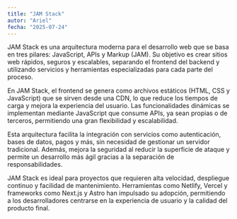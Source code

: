 ```yaml
---
title: "JAM Stack"
autor: "Ariel"
fecha: "2025-07-24"
---
```


JAM Stack es una arquitectura moderna para el desarrollo web que se basa en tres pilares: JavaScript, APIs y Markup (JAM). Su objetivo es crear sitios web rápidos, seguros y escalables, separando el frontend del backend y utilizando servicios y herramientas especializadas para cada parte del proceso.

En JAM Stack, el frontend se genera como archivos estáticos (HTML, CSS y JavaScript) que se sirven desde una CDN, lo que reduce los tiempos de carga y mejora la experiencia del usuario. Las funcionalidades dinámicas se implementan mediante JavaScript que consume APIs, ya sean propias o de terceros, permitiendo una gran flexibilidad y escalabilidad.

Esta arquitectura facilita la integración con servicios como autenticación, bases de datos, pagos y más, sin necesidad de gestionar un servidor tradicional. Además, mejora la seguridad al reducir la superficie de ataque y permite un desarrollo más ágil gracias a la separación de responsabilidades.

JAM Stack es ideal para proyectos que requieren alta velocidad, despliegue continuo y facilidad de mantenimiento. Herramientas como Netlify, Vercel y frameworks como Next.js y Astro han impulsado su adopción, permitiendo a los desarrolladores centrarse en la experiencia de usuario y la calidad del producto final.
